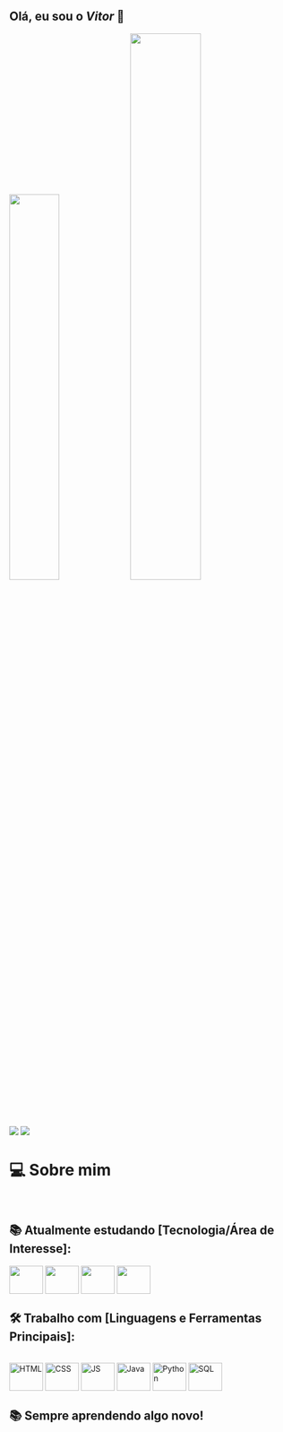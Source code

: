## Olá, eu sou o <i>Vitor</i>  👋
<div>
 <img width = 42% src = "https://github-readme-stats.vercel.app/api?username=IM-DeV-Vitor&theme=vue-dark&show_icons=true&hide_border=true&count_private=true"/>
 <img width = 50%  src = "https://github-readme-stats.vercel.app/api/top-langs/?username=IM-DeV-Vitor&theme=vue-dark&show_icons=true&hide_border=true&layout=compact"/>

</div>


<div>
  <a href="mailto:im.dev.vitor@gmail.com" target = "_blank"><img src="https://img.shields.io/badge/Gmail-D14836?style=for-the-badge&logo=gmail&logoColor=white"></a>
  <a href="https://wa.me/67993438253" target = "_blank"><img src="https://img.shields.io/badge/WhatsApp-25D366?style=for-the-badge&logo=whatsapp&logoColor=white"></a> <br>
</div>

<h1>💻 Sobre mim </h1> <br>

<h2>📚 Atualmente estudando [Tecnologia/Área de Interesse]:</h2>
<div style="display: inline_block">
  <img align = "center" height = "50" width = "60" src="https://cdn.jsdelivr.net/gh/devicons/devicon@latest/icons/unity/unity-plain.svg" />
  <img align = "center" height = "50" width = "60" src="https://cdn.jsdelivr.net/gh/devicons/devicon@latest/icons/csharp/csharp-original.svg" />
  <img align = "center" height = "50" width = "60" src="https://cdn.jsdelivr.net/gh/devicons/devicon@latest/icons/godot/godot-original.svg" />
  <img align = "center" height = "50" width = "60" src="https://cdn.jsdelivr.net/gh/devicons/devicon@latest/icons/arduino/arduino-original.svg" />
  </div>
<h2>🛠️ Trabalho com [Linguagens e Ferramentas Principais]:</h2>
<div style="display: inline_block"> <br> 
<img align = "center" height = "50" width = "60" alt = "HTML" src="https://cdn.jsdelivr.net/gh/devicons/devicon@latest/icons/html5/html5-original.svg">
<img align = "center" height = "50" width = "60" alt = "CSS" src="https://cdn.jsdelivr.net/gh/devicons/devicon@latest/icons/css3/css3-original.svg">
<img align = "center" height = "50" width = "60" alt = "JS" src="https://cdn.jsdelivr.net/gh/devicons/devicon@latest/icons/javascript/javascript-original.svg">
<img align = "center" height = "50" width = "60" alt = "Java" src="https://cdn.jsdelivr.net/gh/devicons/devicon@latest/icons/java/java-original.svg">
<img align = "center" height = "50" width = "60" alt = "Python" src="https://cdn.jsdelivr.net/gh/devicons/devicon@latest/icons/python/python-original.svg">
<img align = "center" height = "50" width = "60" alt = "SQL" src="https://cdn.jsdelivr.net/gh/devicons/devicon@latest/icons/mysql/mysql-original.svg">
</div>
<h2>📚 Sempre aprendendo algo novo!</h2>
